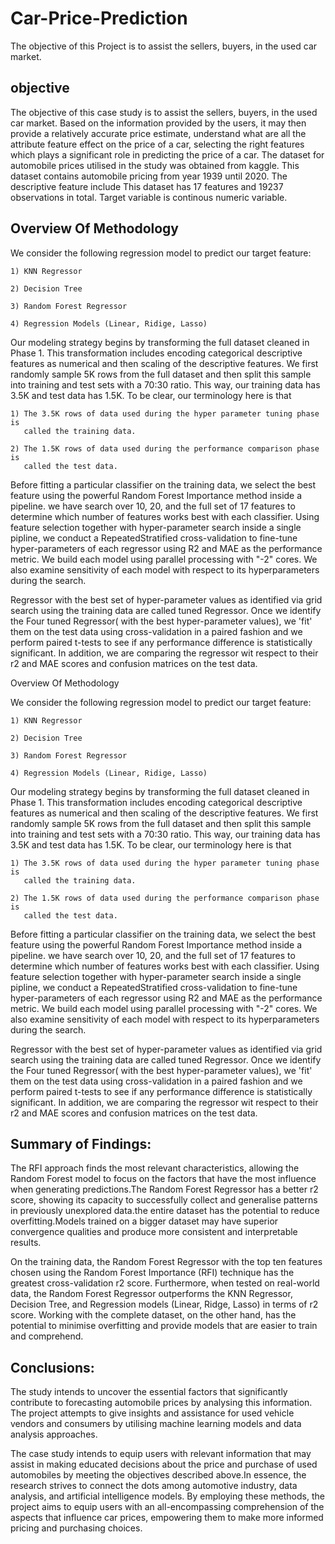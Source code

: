# Car-Price-Prediction
The objective of this Project is to assist the sellers, buyers,  in the used car market. 

## objective
The objective of this case study is to assist the sellers, buyers, 
in the used car market. Based on the information provided by the users, it 
may then provide a relatively accurate price estimate, understand what are all 
the attribute feature effect on the price of a car, selecting the right features 
which plays a significant role in predicting the price of a car. The dataset for 
automobile prices utilised in the study was obtained from kaggle. This dataset 
contains automobile pricing from year 1939 until 2020. The descriptive feature include 
This dataset has 17 features and 19237 observations in total. Target variable is continous 
numeric variable.


## Overview Of Methodology

We consider the following regression model to predict our target feature:

    1) KNN Regressor

    2) Decision Tree

    3) Random Forest Regressor

    4) Regression Models (Linear, Ridige, Lasso)

Our modeling strategy begins by transforming the full dataset cleaned in Phase 1. This transformation includes encoding categorical descriptive features as numerical and then scaling of the descriptive features. We first randomly sample 5K rows from the full dataset and then split this sample into training and test sets with a 70:30 ratio. This way, our training data has 3.5K and test data has 1.5K. To be clear, our terminology here is that

    1) The 3.5K rows of data used during the hyper parameter tuning phase is 
       called the training data.

    2) The 1.5K rows of data used during the performance comparison phase is 
       called the test data. 

Before fitting a particular classifier on the training data, we select the best feature using the powerful Random Forest Importance method inside a pipeline. we have search over 10, 20, and the full set of 17 features to determine which number of features works best with each classifier. Using feature selection together with hyper-parameter search inside a single pipline, we conduct a RepeatedStratified cross-validation to fine-tune hyper-parameters of each regressor using R2 and MAE as the performance metric. We build each model using parallel processing with "-2" cores. We also examine sensitivity of each model with respect to its hyperparameters during the search.

Regressor with the best set of hyper-parameter values as identified via grid search using the training data are called tuned Regressor. Once we identify the Four tuned Regressor( with the best hyper-parameter values), we 'fit' them on the test data using cross-validation in a paired fashion and we perform paired t-tests to see if any performance difference is statistically significant. In addition, we are comparing the regressor wit respect to their r2 and MAE scores and confusion matrices on the test data.


Overview Of Methodology

We consider the following regression model to predict our target feature:

    1) KNN Regressor

    2) Decision Tree

    3) Random Forest Regressor

    4) Regression Models (Linear, Ridige, Lasso)

Our modeling strategy begins by transforming the full dataset cleaned in Phase 1. This transformation includes encoding categorical descriptive features as numerical and then scaling of the descriptive features. We first randomly sample 5K rows from the full dataset and then split this sample into training and test sets with a 70:30 ratio. This way, our training data has 3.5K and test data has 1.5K. To be clear, our terminology here is that

    1) The 3.5K rows of data used during the hyper parameter tuning phase is 
       called the training data.

    2) The 1.5K rows of data used during the performance comparison phase is 
       called the test data. 

Before fitting a particular classifier on the training data, we select the best feature using the powerful Random Forest Importance method inside a pipeline. we have search over 10, 20, and the full set of 17 features to determine which number of features works best with each classifier. Using feature selection together with hyper-parameter search inside a single pipline, we conduct a RepeatedStratified cross-validation to fine-tune hyper-parameters of each regressor using R2 and MAE as the performance metric. We build each model using parallel processing with "-2" cores. We also examine sensitivity of each model with respect to its hyperparameters during the search.

Regressor with the best set of hyper-parameter values as identified via grid search using the training data are called tuned Regressor. Once we identify the Four tuned Regressor( with the best hyper-parameter values), we 'fit' them on the test data using cross-validation in a paired fashion and we perform paired t-tests to see if any performance difference is statistically significant. In addition, we are comparing the regressor wit respect to their r2 and MAE scores and confusion matrices on the test data.



## Summary of Findings:

The RFI approach finds the most relevant characteristics, allowing the Random Forest model to focus on the factors that have the most influence when generating predictions.The Random Forest Regressor has a better r2 score, showing its capacity to successfully collect and generalise patterns in previously unexplored data.the entire dataset has the potential to reduce overfitting.Models trained on a bigger dataset may have superior convergence qualities and produce more consistent and interpretable results.

On the training data, the Random Forest Regressor with the top ten features chosen using the Random Forest Importance (RFI) technique has the greatest cross-validation r2 score. Furthermore, when tested on real-world data, the Random Forest Regressor outperforms the KNN Regressor, Decision Tree, and Regression models (Linear, Ridge, Lasso) in terms of r2 score. Working with the complete dataset, on the other hand, has the potential to minimise overfitting and provide models that are easier to train and comprehend.

## Conclusions:

The study intends to uncover the essential factors that significantly contribute to forecasting automobile prices by analysing this information. The project attempts to give insights and assistance for used vehicle vendors and consumers by utilising machine learning models and data analysis approaches.

The case study intends to equip users with relevant information that may assist in making educated decisions about the price and purchase of used automobiles by meeting the objectives described above.In essence, the research strives to connect the dots among automotive industry, data analysis, and artificial intelligence models. By employing these methods, the project aims to equip users with an all-encompassing comprehension of the aspects that influence car prices, empowering them to make more informed pricing and purchasing choices.


